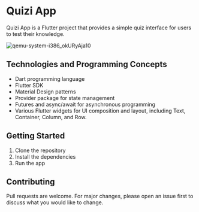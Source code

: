 # Quizi App

Quizi App is a Flutter project that provides a simple quiz interface for users to test their knowledge.

![qemu-system-i386_okURyAja10](https://user-images.githubusercontent.com/72740598/232033445-fdc3eefe-9fab-45be-bb7c-2699664b033e.gif)

## Technologies and Programming Concepts

* Dart programming language
* Flutter SDK
* Material Design patterns
* Provider package for state management
* Futures and async/await for asynchronous programming
* Various Flutter widgets for UI composition and layout, including Text, Container, Column, and Row.

## Getting Started

1. Clone the repository
2. Install the dependencies
3. Run the app


## Contributing

Pull requests are welcome. For major changes, please open an issue first to discuss what you would like to change.




